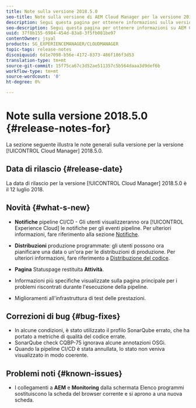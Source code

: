 ```yaml
---
title: Note sulla versione 2018.5.0
seo-title: Note sulla versione di AEM Cloud Manager per la versione 2018.5.0
description: Segui questa pagina per ottenere informazioni sulla versione 2018.5.0 di Cloud Manager.
seo-description: Segui questa pagina per ottenere informazioni su AEM Cloud Manager Release 2018.5.0.
uuid: 37f8b155-6984-454d-83a8-3f5fb081be97
contentOwner: jsyal
products: SG_EXPERIENCEMANAGER/CLOUDMANAGER
topic-tags: release-notes
discoiquuid: 6d1e7098-b56e-4172-8373-486f186f3d53
translation-type: tm+mt
source-git-commit: 15f75ca67c3d52ae511357c5b564daaa3d9def6b
workflow-type: tm+mt
source-wordcount: '0'
ht-degree: 0%

---
```



# Note sulla versione 2018.5.0 {#release-notes-for}

La sezione seguente illustra le note generali sulla versione per la versione [!UICONTROL Cloud Manager] 2018.5.0.

## Data di rilascio {#release-date}

La data di rilascio per la versione [!UICONTROL Cloud Manager] 2018.5.0 è il 12 luglio 2018.

## Novità {#what-s-new}

* **Notifiche**  pipeline CI/CD - Gli utenti visualizzeranno ora  [!UICONTROL Experience Cloud] le notifiche per gli eventi pipeline. Per ulteriori informazioni, fare riferimento alla sezione [Notifiche](notifications.md).

* **Distribuzioni**  produzione programmate: gli utenti possono ora pianificare una data o un&#39;ora per le distribuzioni di produzione. Per ulteriori informazioni, fare riferimento a [Distribuzione del codice](deploying-code.md).

* **Pagina** Statuspage restituita  **Attività**.

* Informazioni più specifiche visualizzate sulla pagina principale per i problemi riscontrati durante l&#39;esecuzione della pipeline.
* Miglioramenti all&#39;infrastruttura di test delle prestazioni.

## Correzioni di bug {#bug-fixes}

* In alcune condizioni, è stato utilizzato il profilo SonarQube errato, che ha portato a metriche di qualità del codice errate.
* SonarQube check CQBP-75 ignorava alcune annotazioni OSGi.
* Quando la pipeline CI/CD è stata annullata, lo stato non veniva visualizzato in modo coerente.

## Problemi noti {#known-issues}

* I collegamenti a **AEM** e **Monitoring** dalla schermata Elenco programmi sostituiscono la scheda del browser corrente e si aprono a una nuova scheda.

